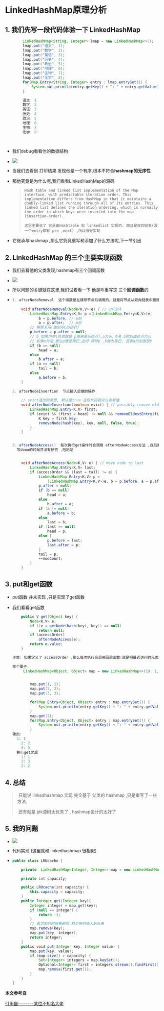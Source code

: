 # LinkedHashMap原理分析

## 1. 我们先写一段代码体验一下 LinkedHashMap

```java
        LinkedHashMap<String, Integer> lmap = new LinkedHashMap<>();
        lmap.put("语文", 1);
        lmap.put("数学", 2);
        lmap.put("英语", 3);
        lmap.put("历史", 4);
        lmap.put("政治", 5);
        lmap.put("地理", 6);
        lmap.put("生物", 7);
        lmap.put("化学", 8);
        for(Map.Entry<String, Integer> entry : lmap.entrySet()) {
            System.out.println(entry.getKey() + ": " + entry.getValue());
        }

		语文: 1
        数学: 2
        英语: 3
        历史: 4
        政治: 5
        地理: 6
        生物: 7
        化学: 8
            
          
```

- 我们debug看看他的数据结构

- ![](https://tyut.oss-cn-beijing.aliyuncs.com/image/2019-09-13/471fb2d5-e190-436a-9217-18a4aaeccd3b.png?x-oss-process=style/template01)

- 当我们去看到 打印结果 发现他是一个有序,根本不符合**hashmap的无序性**

- 那他究竟是为什么呢,我们看看LinkedHashMap的源码

  > ```
  > Hash table and linked list implementation of the Map interface, with predictable iteration order. This implementation differs from HashMap in that it maintains a doubly-linked list running through all of its entries. This linked list defines the iteration ordering, which is normally the order in which keys were inserted into the map (insertion-order).
  > 
  > 这里主要说了 它是由Hashtable 和 linkedlist 实现的, 而且是双向链表(没一个entry都有 pre ,next) ,所以很好实现
  > ```

- 它继承与hashmap ,那么它究竟重写和添加了什么方法呢,下一节引出

## 2. LinkedHashMap 的三个主要实现函数

- 我们去看他的父类发现,hashmap有三个回调函数

- ![](https://tyut.oss-cn-beijing.aliyuncs.com/image/2019-09-13/a7fdb106-4982-4fdf-ac32-b5274d34e52e.png?x-oss-process=style/template01)

- 所以问题的关键就在这里,我们试着看一下 他是咋重写这 三个**回调函数**的

- ```java
  1. afterNodeRemoval  这个函数是在移除节点后调用的，就是将节点从双向链表中删除。
      
      void afterNodeRemoval(Node<K,V> e) { // unlink
          LinkedHashMap.Entry<K,V> p =(LinkedHashMap.Entry<K,V>)e,
              b = p.before, // p前
              a = p.after;	// p后
          // 解除关系(类似与C的指针)    
          p.before = p.after = null;
          // b 如果为空(意思就是 p原来是头结点),a为头,否者 b的后面结点为a;
          // 如果a为空,那么p就是尾巴,此时 移除p ,b就为尾巴, 否者a的前面是b
          if (b == null)
              head = a;
          else
              b.after = a;
          if (a == null)
              tail = b;
          else
              a.before = b;
      }
      
  2. afterNodeInsertion  节点插入后做的操作 
      
      // evict逐出的意思, 默认是true 这段代码我并么有看懂
      void afterNodeInsertion(boolean evict) { // possibly remove eldest
          LinkedHashMap.Entry<K,V> first;
          if (evict && (first = head) != null && removeEldestEntry(first)) {
              K key = first.key;
              removeNode(hash(key), key, null, false, true);
          }
      }
  
  
  3. afterNodeAccess()  每次执行get操作时会调用 afterNodeAccess方法 ,我后面写个demo就和这个类似,
  	写demo的时候并没有研究 ,哈哈哈
  
  
      void afterNodeAccess(Node<K,V> e) { // move node to last
          LinkedHashMap.Entry<K,V> last;
          if (accessOrder && (last = tail) != e) {
              LinkedHashMap.Entry<K,V> p =
                  (LinkedHashMap.Entry<K,V>)e, b = p.before, a = p.after;
              p.after = null;
              if (b == null)
                  head = a;
              else
                  b.after = a;
              if (a != null)
                  a.before = b;
              else
                  last = b;
              if (last == null)
                  head = p;
              else {
                  p.before = last;
                  last.after = p;
              }
              tail = p;
              ++modCount;
          }
      }
  
  ```



## 3. put和get函数

- put函数 并未实现 ,只是实现了get函数

- 我们看看get函数

  ```java
      public V get(Object key) {
          Node<K,V> e;
          if ((e = getNode(hash(key), key)) == null)
              return null;
          if (accessOrder)
              afterNodeAccess(e);
          return e.value;
      }
  
  注意: 如果定义了 accessOrder ,那么每次执行会调用回调函数(就是把最近访问的元素放到队尾)
          
  举个栗子: 
  	   LinkedHashMap<Object, Object> map = new LinkedHashMap<>(10, 1, true);
  
  
          map.put(1, 1);
          map.put(2, 2);
          map.put(3, 3);
  
          for(Map.Entry<Object, Object> entry : map.entrySet()) {
              System.out.println(entry.getKey() + ": " + entry.getValue());
          }
          map.get(2);
          for(Map.Entry<Object, Object> entry : map.entrySet()) {
              System.out.println(entry.getKey() + ": " + entry.getValue());
          }
  输出:
  	1: 1
      2: 2
      3: 3
    执行get之后      
      1: 1
      3: 3
      2: 2
  ```

  

## 4. 总结

> ​	只能说 linkedhashmap 实现 完全基于 父类的 hashmap ,只是重写了一些方法,
>
> ​	还有就是 jdk源码太优秀了 , hashmap设计的太好了



## 5. 我的问题

- ![](https://tyut.oss-cn-beijing.aliyuncs.com/image/2019-09-13/27eb9d63-285c-48c8-b6de-480c3414238e.png?x-oss-process=style/template01)

- 代码实现 (这里就和 linkedhashmap 很相似)

- ```java
  public class LRUcache {
  
      private  LinkedHashMap<Integer, Integer> map = new LinkedHashMap<>();
  
      private int capacity;
  
      public LRUcache(int capacity) {
          this.capacity = capacity;
      }
      public Integer get(Integer key){
          Integer integer = map.get(key);
          if (null == integer) {
              return -1;
          }
          // 每次用的时候先删除,然后把他插入到队未
          map.remove(key);
          map.put(key, integer);
          return integer;
      }
      public void put(Integer key, Integer value) {
          map.put(key, value);
          if (map.size() > capacity) {
              Set<Integer> integers = map.keySet();
              Optional<Integer> first = integers.stream().findFirst();
              map.remove(first.get());
          }
      }
  }    
  ```

  





**本文参考自**

[引用自--------某位不知名大佬]([https://yikun.github.io/2015/04/02/Java-LinkedHashMap%E5%B7%A5%E4%BD%9C%E5%8E%9F%E7%90%86%E5%8F%8A%E5%AE%9E%E7%8E%B0/](https://yikun.github.io/2015/04/02/Java-LinkedHashMap工作原理及实现/))